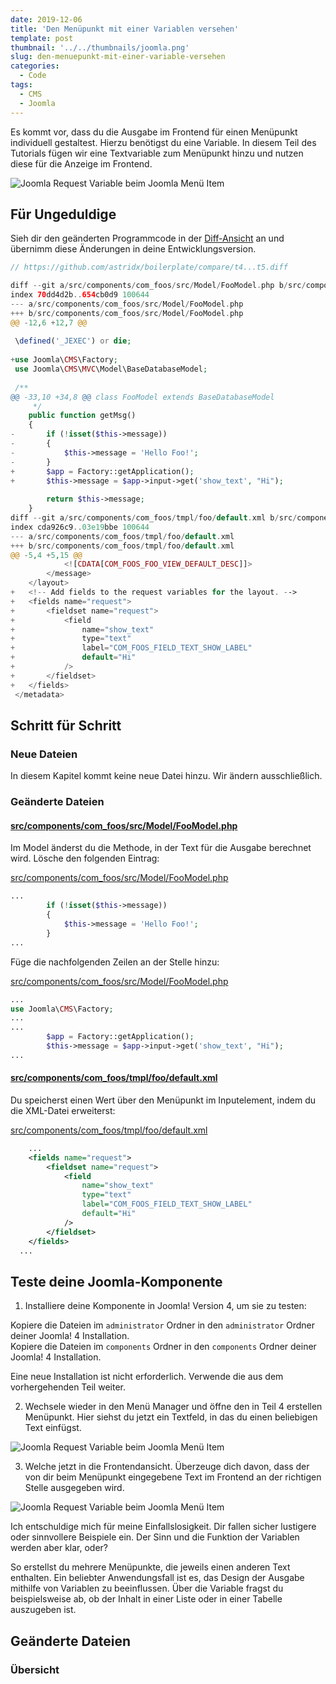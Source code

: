 ```yaml
---
date: 2019-12-06
title: 'Den Menüpunkt mit einer Variablen versehen'
template: post
thumbnail: '../../thumbnails/joomla.png'
slug: den-menuepunkt-mit-einer-variable-versehen
categories:
  - Code
tags:
  - CMS
  - Joomla
---
```


Es kommt vor, dass du die Ausgabe im Frontend für einen Menüpunkt individuell gestaltest. Hierzu benötigst du eine Variable. In diesem Teil des Tutorials fügen wir eine Textvariable zum Menüpunkt hinzu und nutzen diese für die Anzeige im Frontend.

![Joomla Request Variable beim Joomla Menü Item](/images/j4x6x1.png)

## Für Ungeduldige

Sieh dir den geänderten Programmcode in der [Diff-Ansicht](https://github.com/astridx/boilerplate/compare/t4...t5) an und übernimm diese Änderungen in deine Entwicklungsversion.

```php {numberLines diff}
// https://github.com/astridx/boilerplate/compare/t4...t5.diff

diff --git a/src/components/com_foos/src/Model/FooModel.php b/src/components/com_foos/src/Model/FooModel.php
index 70dd4d2b..654cb0d9 100644
--- a/src/components/com_foos/src/Model/FooModel.php
+++ b/src/components/com_foos/src/Model/FooModel.php
@@ -12,6 +12,7 @@
 
 \defined('_JEXEC') or die;
 
+use Joomla\CMS\Factory;
 use Joomla\CMS\MVC\Model\BaseDatabaseModel;
 
 /**
@@ -33,10 +34,8 @@ class FooModel extends BaseDatabaseModel
 	 */
 	public function getMsg()
 	{
-		if (!isset($this->message))
-		{
-			$this->message = 'Hello Foo!';
-		}
+		$app = Factory::getApplication();
+		$this->message = $app->input->get('show_text', "Hi");
 
 		return $this->message;
 	}
diff --git a/src/components/com_foos/tmpl/foo/default.xml b/src/components/com_foos/tmpl/foo/default.xml
index cda926c9..03e19bbe 100644
--- a/src/components/com_foos/tmpl/foo/default.xml
+++ b/src/components/com_foos/tmpl/foo/default.xml
@@ -5,4 +5,15 @@
 			<![CDATA[COM_FOOS_FOO_VIEW_DEFAULT_DESC]]>
 		</message>
 	</layout>
+	<!-- Add fields to the request variables for the layout. -->
+	<fields name="request">
+		<fieldset name="request">
+			<field
+				name="show_text"
+				type="text"
+				label="COM_FOOS_FIELD_TEXT_SHOW_LABEL"
+				default="Hi" 
+			/>
+		</fieldset>
+	</fields>
 </metadata>

```

## Schritt für Schritt

### Neue Dateien

In diesem Kapitel kommt keine neue Datei hinzu. Wir ändern ausschließlich.

### Geänderte Dateien

#### [src/components/com_foos/src/Model/FooModel.php](https://github.com/astridx/boilerplate/compare/t4...t5#diff-599caddf64a6ed0c335bc9c9f828f029)

Im Model änderst du die Methode, in der Text für die Ausgabe berechnet wird. Lösche den folgenden Eintrag:

[src/components/com_foos/src/Model/FooModel.php](https://github.com/astridx/boilerplate/blob/56a9f22f960df214695b4719046f9573fa354451/src/components/com_foos/src/Model/FooModel.php)

```php
...
		if (!isset($this->message))
		{
			$this->message = 'Hello Foo!';
		}
...
```

Füge die nachfolgenden Zeilen an der Stelle hinzu:

[src/components/com_foos/src/Model/FooModel.php](https://github.com/astridx/boilerplate/blob/56a9f22f960df214695b4719046f9573fa354451/src/components/com_foos/src/Model/FooModel.php)

```php
...
use Joomla\CMS\Factory;
...
...
		$app = Factory::getApplication();
		$this->message = $app->input->get('show_text', "Hi");
...
```

#### [src/components/com_foos/tmpl/foo/default.xml](https://github.com/astridx/boilerplate/compare/t4...t5#diff-35fa310ee8efa91ecb0e9f7c604d413f)

Du speicherst einen Wert über den Menüpunkt im Inputelement, indem du die XML-Datei erweiterst:

[src/components/com_foos/tmpl/foo/default.xml](https://github.com/astridx/boilerplate/blob/56a9f22f960df214695b4719046f9573fa354451/src/components/com_foos/tmpl/foo/default.xml)

```xml
	...
	<fields name="request">
		<fieldset name="request">
			<field
				name="show_text"
				type="text"
				label="COM_FOOS_FIELD_TEXT_SHOW_LABEL"
				default="Hi"
			/>
		</fieldset>
	</fields>
  ...
```

## Teste deine Joomla-Komponente

1. Installiere deine Komponente in Joomla! Version 4, um sie zu testen:

Kopiere die Dateien im `administrator` Ordner in den `administrator` Ordner deiner Joomla! 4 Installation.  
Kopiere die Dateien im `components` Ordner in den `components` Ordner deiner Joomla! 4 Installation.

Eine neue Installation ist nicht erforderlich. Verwende die aus dem vorhergehenden Teil weiter.

2. Wechsele wieder in den Menü Manager und öffne den in Teil 4 erstellen Menüpunkt. Hier siehst du jetzt ein Textfeld, in das du einen beliebigen Text einfügst.

![Joomla Request Variable beim Joomla Menü Item](/images/j4x6x1.png)

3. Welche jetzt in die Frontendansicht. Überzeuge dich davon, dass der von dir beim Menüpunkt eingegebene Text im Frontend an der richtigen Stelle ausgegeben wird.

![Joomla Request Variable beim Joomla Menü Item](/images/j4x6x2.png)

Ich entschuldige mich für meine Einfallslosigkeit. Dir fallen sicher lustigere oder sinnvollere Beispiele ein. Der Sinn und die Funktion der Variablen werden aber klar, oder?

So erstellst du mehrere Menüpunkte, die jeweils einen anderen Text enthalten. Ein beliebter Anwendungsfall ist es, das Design der Ausgabe mithilfe von Variablen zu beeinflussen. Über die Variable fragst du beispielsweise ab, ob der Inhalt in einer Liste oder in einer Tabelle auszugeben ist.

## Geänderte Dateien

### Übersicht

